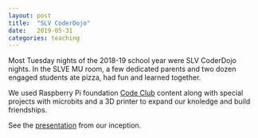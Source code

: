 ```yaml
---
layout: post
title:  "SLV CoderDojo"
date:   2019-05-31
categories: teaching
---
```

Most Tuesday nights of the 2018-19 school year were SLV CoderDojo nights. In the SLVE MU room, a few dedicated parents and two dozen engaged students ate pizza, had fun and learned together.

We used Raspberry Pi foundation [Code Club](https://codeclub.org) content along with special projects with microbits and a 3D printer to expand our knoledge and build friendships.

See the [presentation](https://docs.google.com/presentation/d/1PsiFyZ0ks4QpJpPbympqjSrSup0QnL82K-JNGON4ZIo/edit?usp=sharing) from our inception.
